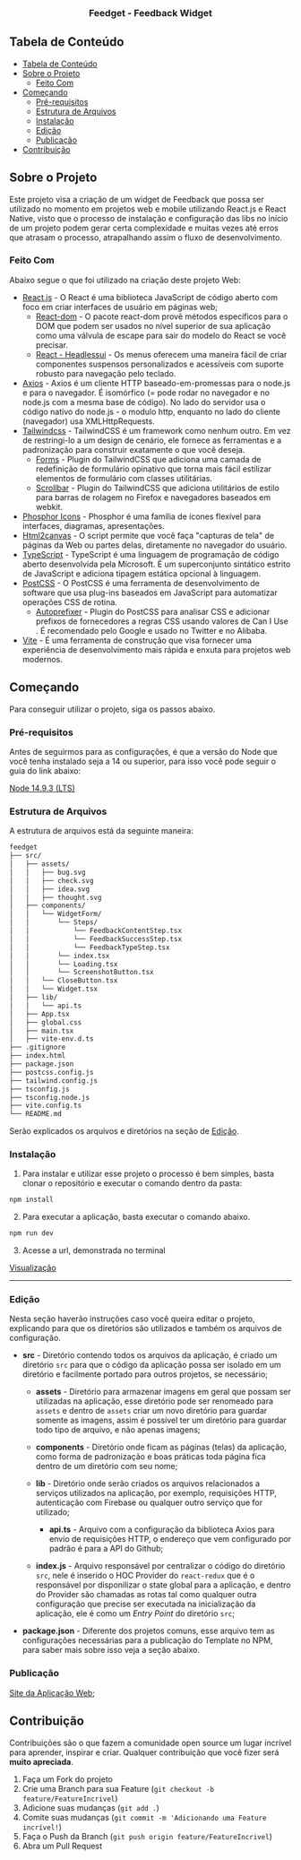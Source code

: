 <!--
*** Obrigado por estar vendo o nosso README. Se você tiver alguma sugestão
*** que possa melhorá-lo ainda mais dê um fork no repositório e crie uma Pull
*** Request ou abra uma Issue com a tag "sugestão".
*** Obrigado novamente! Agora vamos rodar esse projeto incrível :D
-->

<!-- PROJECT LOGO -->
<br />
<p align="center">
  <h3 align="center">Feedget - Feedback Widget</h3>
</p>

<!-- TABLE OF CONTENTS -->

## Tabela de Conteúdo

- [Tabela de Conteúdo](#tabela-de-conte%C3%BAdo)
- [Sobre o Projeto](#sobre-o-projeto)
  - [Feito Com](#feito-com)
- [Começando](#come%C3%A7ando)
  - [Pré-requisitos](#pr%C3%A9-requisitos)
  - [Estrutura de Arquivos](#estrutura-de-arquivos)
  - [Instalação](#instala%C3%A7%C3%A3o)
  - [Edição](#edi%C3%A7%C3%A3o)
  - [Publicação](#publica%C3%A7%C3%A3o)
- [Contribuição](#contribui%C3%A7%C3%A3o)

<!-- ABOUT THE PROJECT -->

## Sobre o Projeto

Este projeto visa a criação de um widget de Feedback que possa ser utilizado no momento em projetos web e mobile utilizando React.js e React Native, visto que o processo de instalação e configuração das libs no início de um projeto podem gerar certa complexidade e muitas vezes até erros que atrasam o processo, atrapalhando assim o fluxo de desenvolvimento.

### Feito Com

Abaixo segue o que foi utilizado na criação deste projeto Web:

- [React.js](https://pt-br.reactjs.org/) - O React é uma biblioteca JavaScript de código aberto com foco em criar interfaces de usuário em páginas web;
  - [React-dom](https://pt-br.reactjs.org/docs/react-dom.html) - O pacote react-dom provê métodos específicos para o DOM que podem ser usados no nível superior de sua aplicação como uma válvula de escape para sair do modelo do React se você precisar.
  - [React - Headlessui](https://headlessui.com/react/menu) - Os menus oferecem uma maneira fácil de criar componentes suspensos personalizados e acessíveis com suporte robusto para navegação pelo teclado.
- [Axios](https://axios-http.com/ptbr/) - Axios é um cliente HTTP baseado-em-promessas para o node.js e para o navegador. É isomórfico (= pode rodar no navegador e no node.js com a mesma base de código). No lado do servidor usa o código nativo do node.js - o modulo http, enquanto no lado do cliente (navegador) usa XMLHttpRequests.
- [Tailwindcss](https://tailwindcss.com/) - TailwindCSS é um framework como nenhum outro. Em vez de restringi-lo a um design de cenário, ele fornece as ferramentas e a padronização para construir exatamente o que você deseja.
  - [Forms](https://tailwindcss.com/docs/plugins#forms) - Plugin do TailwindCSS que adiciona uma camada de redefinição de formulário opinativo que torna mais fácil estilizar elementos de formulário com classes utilitárias.
  - [Scrollbar](https://github.com/adoxography/tailwind-scrollbar) - Plugin do TailwindCSS que adiciona utilitários de estilo para barras de rolagem no Firefox e navegadores baseados em webkit.
- [Phosphor Icons](https://github.com/phosphor-icons/phosphor-home#react) - Phosphor é uma família de ícones flexível para interfaces, diagramas, apresentações.
- [Html2canvas](https://www.npmjs.com/package/html2canvas) - O script permite que você faça "capturas de tela" de páginas da Web ou partes delas, diretamente no navegador do usuário.
- [TypeScript](https://www.typescriptlang.org/) - TypeScript é uma linguagem de programação de código aberto desenvolvida pela Microsoft. É um superconjunto sintático estrito de JavaScript e adiciona tipagem estática opcional à linguagem.
- [PostCSS](https://postcss.org/) - O PostCSS é uma ferramenta de desenvolvimento de software que usa plug-ins baseados em JavaScript para automatizar operações CSS de rotina. 
  - [Autoprefixer](https://www.npmjs.com/package/autoprefixer) - Plugin do PostCSS para analisar CSS e adicionar prefixos de fornecedores a regras CSS usando valores de  Can I Use . É recomendado pelo Google e usado no Twitter e no Alibaba.
- [Vite](https://vitejs.dev/) - É uma ferramenta de construção que visa fornecer uma experiência de desenvolvimento mais rápida e enxuta para projetos web modernos.

<!-- GETTING STARTED -->

## Começando

Para conseguir utilizar o projeto, siga os passos abaixo.

### Pré-requisitos

Antes de seguirmos para as configurações, é que a versão do Node que você tenha instalado seja a 14 ou superior, para isso você pode seguir o guia do link abaixo:

[Node 14.9.3 (LTS)](https://nodejs.org/download/release/v14.19.3/)

### Estrutura de Arquivos

A estrutura de arquivos está da seguinte maneira:

```bash
feedget
├── src/
│   ├── assets/
│   │   ├── bug.svg
│   │   ├── check.svg
│   │   ├── idea.svg
│   │   ├── thought.svg
│   ├── components/
│   │   └── WidgetForm/
│   │       └── Steps/
│   │           └── FeedbackContentStep.tsx
│   │           └── FeedbackSuccessStep.tsx
│   │           └── FeedbackTypeStep.tsx
│   │       └── index.tsx
│   │       └── Loading.tsx
│   │       └── ScreenshotButton.tsx
│   │   └── CloseButton.tsx
│   │   └── Widget.tsx
│   ├── lib/
│   │   └── api.ts
│   ├── App.tsx
│   ├── global.css
│   ├── main.tsx
│   ├── vite-env.d.ts
├── .gitignore
├── index.html
├── package.json
├── postcss.config.js
├── tailwind.config.js
├── tsconfig.js
├── tsconfig.node.js
├── vite.config.ts
└── README.md
```

Serão explicados os arquivos e diretórios na seção de [Edição](#edição).

### Instalação

1. Para instalar e utilizar esse projeto o processo é bem simples, basta clonar o repositório e executar o comando dentro da pasta:

```sh
npm install
```

2. Para executar a aplicação, basta executar o comando abaixo.

```sh
npm run dev
```

3. Acesse a url, demonstrada no terminal

[Visualização](http://localhost:3000/)

---

### Edição

Nesta seção haverão instruções caso você queira editar o projeto, explicando para que os diretórios são utilizados e também os arquivos de configuração.

- **src** - Diretório contendo todos os arquivos da aplicação, é criado um diretório `src` para que o código da aplicação possa ser isolado em um diretório e facilmente portado para outros projetos, se necessário;
  - **assets** - Diretório para armazenar imagens em geral que possam ser utilizadas na aplicação, esse diretório pode ser renomeado para `assets` e dentro de `assets` criar um novo diretório para guardar somente as imagens, assim é possível ter um diretório para guardar todo tipo de arquivo, e não apenas imagens;

  - **components** - Diretório onde ficam as páginas (telas) da aplicação, como forma de padronização e boas práticas toda página fica dentro de um diretório com seu nome;

  - **lib** - Diretório onde serão criados os arquivos relacionados a serviços utilizados na aplicação, por exemplo, requisições HTTP, autenticação com Firebase ou qualquer outro serviço que for utilizado;

    - **api.ts** - Arquivo com a configuração da biblioteca Axios para envio de requisições HTTP, o endereço que vem configurado por padrão é para a API do Github;

  - **index.js** - Arquivo responsável por centralizar o código do diretório `src`, nele é inserido o HOC Provider do `react-redux` que é o responsável por disponilizar o state global para a aplicação, e dentro do Provider são chamadas as rotas tal como qualquer outra configuração que precise ser executada na inicialização da aplicação, ele é como um _Entry Point_ do diretório `src`;

- **package.json** - Diferente dos projetos comuns, esse arquivo tem as configurações necessárias para a publicação do Template no NPM, para saber mais sobre isso veja a seção abaixo.

### Publicação

[Site da Aplicação Web](https://feedget-widget-feedback-or49ph2pf-arielramosdebraga.vercel.app/);

## Contribuição

Contribuições são o que fazem a comunidade open source um lugar incrível para aprender, inspirar e criar. Qualquer contribuição que você fizer será **muito apreciada**.

1. Faça um Fork do projeto
2. Crie uma Branch para sua Feature (`git checkout -b feature/FeatureIncrivel`)
3. Adicione suas mudanças (`git add .`)
4. Comite suas mudanças (`git commit -m 'Adicionando uma Feature incrível!`)
5. Faça o Push da Branch (`git push origin feature/FeatureIncrivel`)
6. Abra um Pull Request
